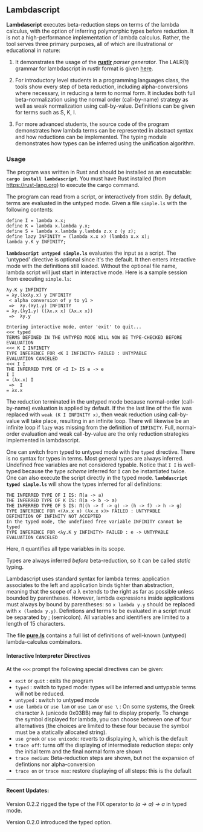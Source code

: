## Lambdascript

**Lambdascript** executes beta-reduction steps on terms of the lambda calculus,
with the option of inferring polymorphic types before reduction.
It is not a high-performance implementation of lambda
calculus. Rather, the tool serves three primary purposes, all of which
are illustrational or educational in nature:

  1. It demonstrates the usage of the **[rustlr](https://docs.rs/rustlr/latest/rustlr/index.html)** *parser generator*.  The LALR(1) grammar for lambdascript in rustlr format
  is given [here](https://cs.hofstra.edu/~cscccl/rustlr_project/lambdascript/untyped.grammar).

  2. For introductory level students in a programming languages class, the
  tools show every step of beta reduction, including alpha-conversions where
  necessary, in reducing a term to normal form.  It includes both full
  beta-normalization using the normal order (call-by-name) strategy as well
  as weak normalization using call-by-value.  Definitions can be given
  for terms such as S, K, I.

  3. For more advanced students, the source code of the program demonstrates
  how lambda terms can be represented in abstract syntax and how
  reductions can be implemented.  The typing module demonstrates
  how types can be inferred using the unification algorithm.

### Usage
The program was written in Rust and should be installed as an executable: **`cargo install lambdascript`**. You must have Rust installed (from <https://rust-lang.org>) to execute the cargo command.

The program can read from a script, or interactively from stdin.
By default, terms are evaluated in the untyped mode.
Given a file `simple.ls` with the following contents:
```
define I = lambda x.x;
define K = lambda x.lambda y.x;
define S = lambda x.lambda y.lambda z.x z (y z);
define lazy INFINITY = (lambda x.x x) (lambda x.x x);
lambda y.K y INFINITY;
```
**`lambdascript untyped simple.ls`** evaluates the input as a script.
The 'untyped' directive is optional since it's the default.  It then enters
interactive mode with the definitions still loaded.  Without the optional
file name, lambda script will just start in interactive mode.
Here is a sample session from executing `simple.ls`:
```
λy.K y INFINITY
= λy.(λxλy.x) y INFINITY
 < alpha conversion of y to y1 >
 =>  λy.(λy1.y) INFINITY
= λy.(λy1.y) ((λx.x x) (λx.x x))
 =>  λy.y

Entering interactive mode, enter 'exit' to quit...
<<< typed
TERMS DEFINED IN THE UNTYPED MODE WILL NOW BE TYPE-CHECKED BEFORE EVALUATION    
<<< K I INFINITY
TYPE INFERENCE FOR <K I INFINITY> FAILED : UNTYPABLE
EVALUATION CANCELED
<<< I I
THE INFERRED TYPE OF <I I> IS e -> e
I I
= (λx.x) I
 =>  I
= λx.x
```
The reduction terminated in the untyped mode because normal-order
(call-by-name) evaluation is applied by default.  If the the last line
of the file was replaced with `weak (K I INFINITY x)`, then weak
reduction using call-by-value will take place, resulting in an
infinite loop.  There will likewise be an infinite loop if `lazy` was
missing from the definition of `INFINITY`.  Full, normal-order
evaluation and weak call-by-value are the only reduction strategies
implemented in lambdascript.

One can switch from typed to untyped mode with the `typed` directive.
There is no syntax for types in terms.  Most general types are always
inferred.  Undefined free variables are not considered typable. Notice
that `I I` is well-typed because the type *scheme* inferred for `I` can
be instantiated twice.  One can also execute the script directly in the
typed mode. **`lambdascript typed simple.ls`** will show the types
inferred for all definitions:
```
THE INFERRED TYPE OF I IS: Π(a -> a)
THE INFERRED TYPE OF K IS: Π(a -> b -> a)
THE INFERRED TYPE OF S IS: Π((h -> f -> g) -> (h -> f) -> h -> g)
TYPE INFERENCE FOR <(λx.x x) (λx.x x)> FAILED : UNTYPABLE
DEFINITION OF INFINITY NOT ACCEPTED
In the typed mode, the undefined free variable INFINITY cannot be typed
TYPE INFERENCE FOR <λy.K y INFINITY> FAILED : e -> UNTYPABLE
EVALUATION CANCELED
```
Here, `Π` quantifies all type variables in its scope.

Types are always inferred *before* beta-reduction, so it can be called
*static* typing.

Lambdascript uses standard syntax for lambda terms: application
associates to the left and application binds tighter than abstraction,
meaning that the scope of a λ extends to the right as far as possible
unless bounded by parentheses.  However, lambda expressions inside
applications must always by bound by parentheses: so `x lambda y.y`
should be replaced with `x (lambda y.y)`. Defintions and terms to be
evaluated in a script must be separated by ; (semicolon).  All
variables and identifiers are limited to a length of 15 characters.


The file
**[pure.ls](https://cs.hofstra.edu/~cscccl/rustlr_project/lambdascript/pure.ls)**
contains a full list of definitions of well-known (untyped)
lambda-calculus combinators.


#### Interactive Interpreter Directives

At the `<<<` prompt the following special directives can be given:

  * `exit` or `quit` : exits the program
  * `typed` : switch to typed mode: types will be inferred and untypable
    terms will not be reduced.
  * `untyped` : switch to untyped mode
  * `use lambda` or `use lam` or `use Lam` or `use \` : On some systems,
    the Greek character λ (unicode 0x03BB) may fail to display properly.
    To change the symbol displayed for lambda, you can choose between one
    of four alternatives (the choices are limited to these four because the
    symbol must be a statically allocated string).
  * `use greek` or `use unicode`: reverts to displaying λ, which is the default
  * `trace off`: turns off the displaying of intermediate reduction steps: only the initial term and the final normal form are shown
  * `trace medium`: Beta-reduction steps are shown, but not the expansion
    of defintions nor alpha-conversion
  * `trace on` or `trace max`: restore displaying of all steps: this is the
    default

-----------------------------

#### Recent Updates:

Version 0.2.2 rigged the type of the FIX operator to *(a -> a) -> a* in typed mode.

Version 0.2.0 introduced the typed option.
